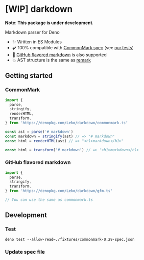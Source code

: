 # [WIP] darkdown

**Note: This package is under development.**

Markdown parser for Deno

- :sparkles: Written in ES Modules
- :heavy_check_mark: 100% compatible with [CommonMark spec](https://spec.commonmark.org/0.29/) (see [our tests](https://github.com/Leko/darkdown/blob/master/commonmark.test.ts))
- :revolving_hearts: [GitHub flavored markdown](https://github.github.com/gfm/) is also supported
- :boom: AST structure is the same as [remark](https://github.com/remarkjs/remark)

## Getting started

### CommonMark

```ts
import {
  parse,
  stringify,
  renderHTML,
  transform,
} from 'https://denopkg.com/Leko/darkdown/commonmark.ts'

const ast = parse('# markdown')
const markdown = stringify(ast) // => "# markdown"
const html = renderHTML(ast) // => "<h1>markdown</h1>"

const html = transform('# markdown') // => "<h1>markdown</h1>
```

### GitHub flavored markdown

```ts
import {
  parse,
  stringify,
  transform,
} from 'https://denopkg.com/Leko/darkdown/gfm.ts'

// You can use the same as commonmark.ts
```

## Development

### Test

```
deno test --allow-read=./fixtures/commonmark-0.29-spec.json
```

### Update spec file

```

```

